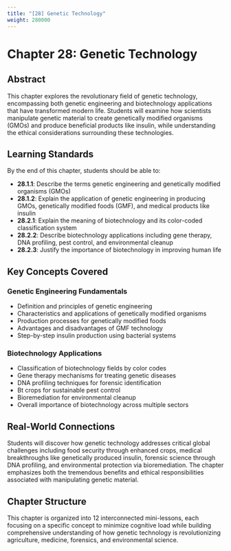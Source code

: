 ```yaml
---
title: "[28] Genetic Technology"
weight: 280000
---
```


# Chapter 28: Genetic Technology

## Abstract

This chapter explores the revolutionary field of genetic technology, encompassing both genetic engineering and biotechnology applications that have transformed modern life. Students will examine how scientists manipulate genetic material to create genetically modified organisms (GMOs) and produce beneficial products like insulin, while understanding the ethical considerations surrounding these technologies.

## Learning Standards

By the end of this chapter, students should be able to:
- **28.1.1**: Describe the terms genetic engineering and genetically modified organisms (GMOs)
- **28.1.2**: Explain the application of genetic engineering in producing GMOs, genetically modified foods (GMF), and medical products like insulin
- **28.2.1**: Explain the meaning of biotechnology and its color-coded classification system
- **28.2.2**: Describe biotechnology applications including gene therapy, DNA profiling, pest control, and environmental cleanup
- **28.2.3**: Justify the importance of biotechnology in improving human life

## Key Concepts Covered

### Genetic Engineering Fundamentals
- Definition and principles of genetic engineering
- Characteristics and applications of genetically modified organisms
- Production processes for genetically modified foods
- Advantages and disadvantages of GMF technology
- Step-by-step insulin production using bacterial systems

### Biotechnology Applications
- Classification of biotechnology fields by color codes
- Gene therapy mechanisms for treating genetic diseases
- DNA profiling techniques for forensic identification
- Bt crops for sustainable pest control
- Bioremediation for environmental cleanup
- Overall importance of biotechnology across multiple sectors

## Real-World Connections

Students will discover how genetic technology addresses critical global challenges including food security through enhanced crops, medical breakthroughs like genetically produced insulin, forensic science through DNA profiling, and environmental protection via bioremediation. The chapter emphasizes both the tremendous benefits and ethical responsibilities associated with manipulating genetic material.

## Chapter Structure

This chapter is organized into 12 interconnected mini-lessons, each focusing on a specific concept to minimize cognitive load while building comprehensive understanding of how genetic technology is revolutionizing agriculture, medicine, forensics, and environmental science.